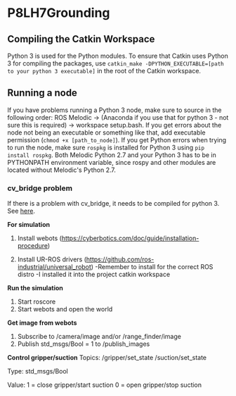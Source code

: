 # P8LH7Grounding

## Compiling the Catkin Workspace
Python 3 is used for the Python modules. To ensure that Catkin uses Python 3 for compiling the packages, use 
`catkin_make -DPYTHON_EXECUTABLE=[path to your python 3 executable]` in the root of the Catkin workspace.

## Running a node
If you have problems running a Python 3 node, make sure to source in the following order: ROS Melodic -> (Anaconda if you use that for python 3 - not sure this is required) -> workspace setup.bash.
If you get errors about the node not being an executable or something like that, add executable permission (`chmod +x [path_to_node]`). If you get Python errors when trying to run the node, make sure `rospkg` is installed for Python 3 using `pip install rospkg`. Both Melodic Python 2.7 and your Python 3 has to be in PYTHONPATH environment variable, since rospy and other modules are located without Melodic's Python 2.7.

### cv_bridge problem
If there is a problem with cv_bridge, it needs to be compiled for python 3. See [here](https://medium.com/@beta_b0t/how-to-setup-ros-with-python-3-44a69ca36674).

__For simulation__
1. Install webots (https://cyberbotics.com/doc/guide/installation-procedure)

2. Install UR-ROS drivers (https://github.com/ros-industrial/universal_robot)
	-Remember to install for the correct ROS distro
	-I installed it into the project catkin workspace 

__Run the simulation__
1. Start roscore
2. Start webots and open the world


__Get image from webots__
1. Subscribe to /camera/image and/or /range_finder/image
2. Publish std\_msgs/Bool = 1 to /publish_images


__Control gripper/suction__
Topics: /gripper/set_state
		/suction/set_state

Type: std_msgs/Bool

Value: 1 = close gripper/start suction
	   0 = open gripper/stop suction

